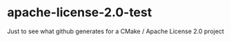# apache-license-2.0-test
Just to see what github generates for a CMake / Apache License 2.0 project
